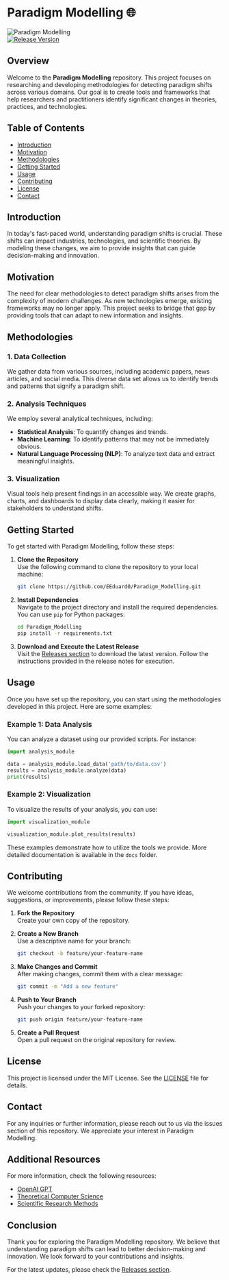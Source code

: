 # Paradigm Modelling 🌐

![Paradigm Modelling](https://img.shields.io/badge/Paradigm_Modelling-v1.0.0-blue.svg)  
[![Release Version](https://img.shields.io/badge/Release-v1.0.0-brightgreen.svg)](https://github.com/EEduard0/Paradigm_Modelling/releases)

## Overview

Welcome to the **Paradigm Modelling** repository. This project focuses on researching and developing methodologies for detecting paradigm shifts across various domains. Our goal is to create tools and frameworks that help researchers and practitioners identify significant changes in theories, practices, and technologies.

## Table of Contents

- [Introduction](#introduction)
- [Motivation](#motivation)
- [Methodologies](#methodologies)
- [Getting Started](#getting-started)
- [Usage](#usage)
- [Contributing](#contributing)
- [License](#license)
- [Contact](#contact)

## Introduction

In today's fast-paced world, understanding paradigm shifts is crucial. These shifts can impact industries, technologies, and scientific theories. By modeling these changes, we aim to provide insights that can guide decision-making and innovation.

## Motivation

The need for clear methodologies to detect paradigm shifts arises from the complexity of modern challenges. As new technologies emerge, existing frameworks may no longer apply. This project seeks to bridge that gap by providing tools that can adapt to new information and insights.

## Methodologies

### 1. Data Collection

We gather data from various sources, including academic papers, news articles, and social media. This diverse data set allows us to identify trends and patterns that signify a paradigm shift.

### 2. Analysis Techniques

We employ several analytical techniques, including:

- **Statistical Analysis**: To quantify changes and trends.
- **Machine Learning**: To identify patterns that may not be immediately obvious.
- **Natural Language Processing (NLP)**: To analyze text data and extract meaningful insights.

### 3. Visualization

Visual tools help present findings in an accessible way. We create graphs, charts, and dashboards to display data clearly, making it easier for stakeholders to understand shifts.

## Getting Started

To get started with Paradigm Modelling, follow these steps:

1. **Clone the Repository**  
   Use the following command to clone the repository to your local machine:

   ```bash
   git clone https://github.com/EEduard0/Paradigm_Modelling.git
   ```

2. **Install Dependencies**  
   Navigate to the project directory and install the required dependencies. You can use `pip` for Python packages:

   ```bash
   cd Paradigm_Modelling
   pip install -r requirements.txt
   ```

3. **Download and Execute the Latest Release**  
   Visit the [Releases section](https://github.com/EEduard0/Paradigm_Modelling/releases) to download the latest version. Follow the instructions provided in the release notes for execution.

## Usage

Once you have set up the repository, you can start using the methodologies developed in this project. Here are some examples:

### Example 1: Data Analysis

You can analyze a dataset using our provided scripts. For instance:

```python
import analysis_module

data = analysis_module.load_data('path/to/data.csv')
results = analysis_module.analyze(data)
print(results)
```

### Example 2: Visualization

To visualize the results of your analysis, you can use:

```python
import visualization_module

visualization_module.plot_results(results)
```

These examples demonstrate how to utilize the tools we provide. More detailed documentation is available in the `docs` folder.

## Contributing

We welcome contributions from the community. If you have ideas, suggestions, or improvements, please follow these steps:

1. **Fork the Repository**  
   Create your own copy of the repository.

2. **Create a New Branch**  
   Use a descriptive name for your branch:

   ```bash
   git checkout -b feature/your-feature-name
   ```

3. **Make Changes and Commit**  
   After making changes, commit them with a clear message:

   ```bash
   git commit -m "Add a new feature"
   ```

4. **Push to Your Branch**  
   Push your changes to your forked repository:

   ```bash
   git push origin feature/your-feature-name
   ```

5. **Create a Pull Request**  
   Open a pull request on the original repository for review.

## License

This project is licensed under the MIT License. See the [LICENSE](LICENSE) file for details.

## Contact

For any inquiries or further information, please reach out to us via the issues section of this repository. We appreciate your interest in Paradigm Modelling.

## Additional Resources

For more information, check the following resources:

- [OpenAI GPT](https://openai.com/research/)
- [Theoretical Computer Science](https://en.wikipedia.org/wiki/Theoretical_computer_science)
- [Scientific Research Methods](https://www.sciencedirect.com/topics/computer-science/scientific-research-methods)

## Conclusion

Thank you for exploring the Paradigm Modelling repository. We believe that understanding paradigm shifts can lead to better decision-making and innovation. We look forward to your contributions and insights.

For the latest updates, please check the [Releases section](https://github.com/EEduard0/Paradigm_Modelling/releases).